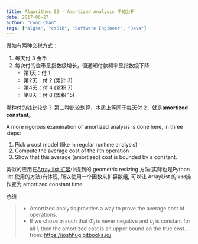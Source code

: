 ```yaml
---
title: Algorithms 02 - Amortized Analysis 平摊分析
date: 2017-06-27
author: "Cong Chan"
tags: ["algs4", "cs61b", "Software Engineer", "Java"]
---
```


假如有两种交税方式：
1. 每天付 3 金币
2. 每次付的金币呈指数级增长，但通知付款频率呈指数级下降
    - 第1天：付 1
    - 第2天：付 2 (累计 3)
    - 第4天：付 4 (累积 7)
    - 第8天：付 8 (累积 15)

哪种付的钱比较少？
第二种比较划算，本质上等同于每天付 2，就是**amortized constant**。
<!-- more -->
A more rigorous examination of amortized analysis is done here, in three steps:
1. Pick a cost model (like in regular runtime analysis)
2. Compute the average cost of the i'th operation
3. Show that this average (amortized) cost is bounded by a constant.

类似的应用在[Array list 扩容](/NOTE-CS61B-data-structures-07-java-array-based-list#数组扩容)中提到的 geometric resizing 方法(实际也是Python list 使用的方法)有体现, 所以使用一个因数来扩容数组, 可以让 ArrayList 的 `add`操作变为 amortized constant time.

总结
>- Amortized analysis provides a way to prove the average cost of operations.
>- If we chose $a_i$ such that $\Phi_i$ is never negative and $a_i$ is constant for all $i$, then the amortized cost is an upper bound on the true cost.
-- from: https://joshhug.gitbooks.io/
